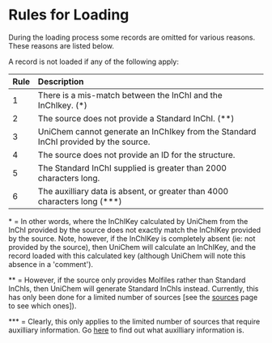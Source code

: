 # Rules for Loading

 During the loading process some records are omitted for various reasons. These reasons are listed below.

 A record is not loaded if any of the following apply:

| Rule | Description |
| :--- | :--- |
| 1 | There is a mis-match between the InChI and the InChIkey. \(\*\) |
| 2 | The source does not provide a Standard InChI. \(\*\*\) |
| 3 | UniChem cannot generate an InChIkey from the Standard InChI provided by the source. |
| 4 | The source does not provide an ID for the structure. |
| 5 | The Standard InChI supplied is greater than 2000 characters long. |
| 6 | The auxilliary data is absent, or greater than 4000 characters long \(\*\*\*\) |

 \* = In other words, where the InChIKey calculated by UniChem from the InChI provided by the source does not exactly match the InChIKey provided by the source. Note, however, if the InChIKey is completely absent \(ie: not provided by the source\), then UniChem will calculate an InChIKey, and the record loaded with this calculated key \(although UniChem will note this absence in a 'comment'\).  
  
 \*\* = However, if the source only provides Molfiles rather than Standard InChIs, then UniChem will generate Standard InChIs instead. Currently, this has only been done for a limited number of sources \[see the [sources](https://www.ebi.ac.uk/unichem/ucquery/listSources) page to see which ones\]\).  
  
 \*\*\* = Clearly, this only applies to the limited number of sources that require auxilliary information. Go [here](https://www.ebi.ac.uk/unichem/info/faq#faq13) to find out what auxilliary information is.

